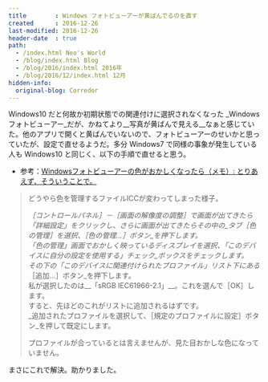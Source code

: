 ```yaml
---
title        : Windows フォトビューアーが黄ばんでるのを直す
created      : 2016-12-26
last-modified: 2016-12-26
header-date  : true
path:
  - /index.html Neo's World
  - /blog/index.html Blog
  - /blog/2016/index.html 2016年
  - /blog/2016/12/index.html 12月
hidden-info:
  original-blog: Corredor
---
```


Windows10 だと何故か初期状態での関連付けに選択されなくなった _Windows フォトビューアー_だが、かねてより__写真が黄ばんで見える__なぁと感じていた。他のアプリで開くと黄ばんでいないので、フォトビューアーのせいかと思っていたが、設定で直せるようだ。多分 Windows7 で同様の事象が発生している人も Windows10 と同じく、以下の手順で直せると思う。

- 参考：[Windowsフォトビューアーの色がおかしくなったら（メモ）: とりあえず、そういうことで。](http://hyano7.at.webry.info/201103/article_1.html)

> どうやら色を管理するファイルICCが変わってしまった様子。
> 
> _［コントロールパネル］－［画面の解像度の調整］_で画面が出てきたら_「詳細設定」_をクリックし、さらに画面が出てきたらその中の_タブ［色の管理］_を選択、_［色の管理...］ボタン_を押下します。  
> 「色の管理」画面でおかしく映っているディスプレイを選択、_「このデバイスに自分の設定を使用する」チェック_ボックスをチェックします。  
> その下の「このデバイスに関連付けられたプロファイル」リスト下にある_［追加...］ボタン_を押下します。  
> 私が選択したのは__「sRGB IEC61966-2.1」__。これを選んで［OK］します。  
> すると、先ほどのこれがリストに追加されるはずです。  
> _追加されたプロファイルを選択して、［規定のプロファイルに設定］ボタン_を押して既定にします。
> 
> プロファイルが合っているとは言えませんが、見た目おかしな色になっていません。

まさにこれで解決。助かりました。
